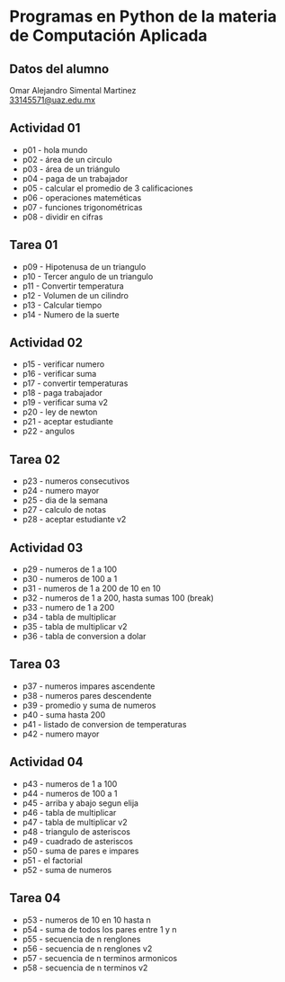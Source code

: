 # Programas en Python de la materia de Computación Aplicada

## Datos del alumno
Omar Alejandro Simental Martinez    
33145571@uaz.edu.mx

## Actividad 01

- p01 - hola mundo
- p02 - área de un circulo 
- p03 - área de un triángulo
- p04 - paga de un trabajador
- p05 - calcular el promedio de 3 calificaciones 
- p06 - operaciones mateméticas 
- p07 - funciones trigonométricas  
- p08 - dividir en cifras

## Tarea 01

- p09 - Hipotenusa de un triangulo
- p10 - Tercer angulo de un triangulo
- p11 - Convertir temperatura
- p12 - Volumen de un cilindro
- p13 - Calcular tiempo
- p14 - Numero de la suerte

## Actividad 02

- p15 - verificar numero
- p16 - verificar suma
- p17 - convertir temperaturas
- p18 - paga trabajador
- p19 - verificar suma v2
- p20 - ley de newton
- p21 - aceptar estudiante
- p22 - angulos

## Tarea 02
- p23 - numeros consecutivos 
- p24 - numero mayor 
- p25 - dia de la semana
- p27 - calculo de notas
- p28 - aceptar estudiante v2

## Actividad 03
- p29 - numeros de 1 a 100
- p30 - numeros de 100 a 1
- p31 - numeros de 1 a 200 de 10 en 10
- p32 - numeros de 1 a 200, hasta sumas 100 (break)
- p33 - numero de 1 a 200
- p34 - tabla de multiplicar
- p35 - tabla de multiplicar v2
- p36 - tabla de conversion a dolar

## Tarea 03
- p37 - numeros impares ascendente
- p38 - numeros pares descendente
- p39 - promedio y suma de numeros
- p40 - suma hasta 200
- p41 - listado de conversion de temperaturas
- p42 - numero mayor

## Actividad 04
- p43 - numeros de 1 a 100 
- p44 - numeros de 100 a 1 
- p45 - arriba y abajo segun elija
- p46 - tabla de multiplicar 
- p47 - tabla de multiplicar v2
- p48 - triangulo de asteriscos
- p49 - cuadrado de asteriscos
- p50 - suma de pares e impares
- p51 - el factorial
- p52 - suma de numeros  

## Tarea 04
- p53 - numeros de 10 en 10 hasta n
- p54 - suma de todos los pares entre 1 y n
- p55 - secuencia de n renglones
- p56 - secuencia de n renglones v2
- p57 - secuencia de n terminos armonicos 
- p58 - secuencia de n terminos v2